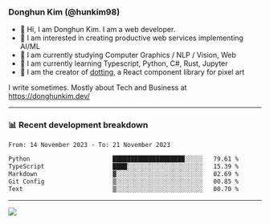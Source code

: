 ### Donghun Kim (@hunkim98)

- 👋 Hi, I am Donghun Kim. I am a web developer. 
- 🤔 I am interested in creating productive web services implementing AI/ML
- 🔭 I am currently studying Computer Graphics / NLP / Vision, Web 
- 🌱 I am currently learning Typescript, Python, C#, Rust, Jupyter
- 🎨 I am the creator of [dotting](https://github.com/hunkim98/dotting), a React component library for pixel art

I write sometimes. Mostly about Tech and Business at https://donghunkim.dev/

---
### 📊 Recent development breakdown
<!--START_SECTION:waka-->

```txt
From: 14 November 2023 - To: 21 November 2023

Python                       ████████████████████░░░░░   79.61 %
TypeScript                   ████░░░░░░░░░░░░░░░░░░░░░   15.39 %
Markdown                     ▓░░░░░░░░░░░░░░░░░░░░░░░░   02.69 %
Git Config                   ▒░░░░░░░░░░░░░░░░░░░░░░░░   00.85 %
Text                         ▒░░░░░░░░░░░░░░░░░░░░░░░░   00.70 %
```

<!--END_SECTION:waka-->
---

<!-- <div align='center'> -->
  <img align="center" src="https://github-readme-stats.vercel.app/api?username=hunkim98&theme=dark&show_icons=true"/>
<!-- </div> -->
<!--
**hunkim98/hunkim98** is a ✨ _special_ ✨ repository because its `README.md` (this file) appears on your GitHub profile.

Here are some ideas to get you started:

- 🔭 I’m currently working on ...
- 🌱 I’m currently learning ...
- 👯 I’m looking to collaborate on ...
- 🤔 I’m looking for help with ...
- 💬 Ask me about ...
- 📫 How to reach me: ...
- 😄 Pronouns: ...
- ⚡ Fun fact: ...
-->
